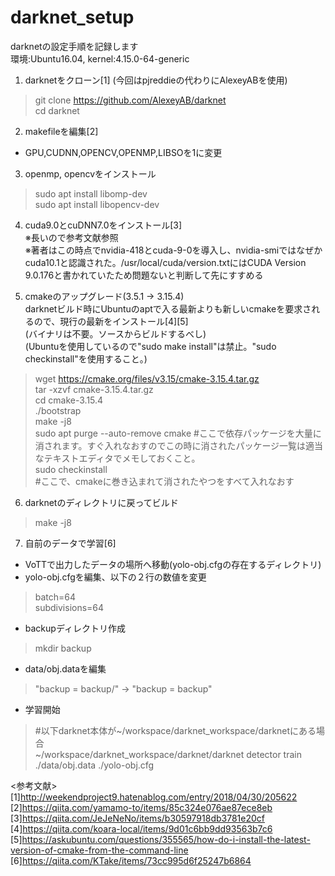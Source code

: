 # darknet_setup  
darknetの設定手順を記録します  
環境:Ubuntu16.04, kernel:4.15.0-64-generic  
  
1. darknetをクローン[1] (今回はpjreddieの代わりにAlexeyABを使用)  
> git clone https://github.com/AlexeyAB/darknet  
> cd darknet  
  
2. makefileを編集[2]  
- GPU,CUDNN,OPENCV,OPENMP,LIBSOを1に変更  
  
3. openmp, opencvをインストール  
> sudo apt install libomp-dev  
> sudo apt install libopencv-dev  
  
4. cuda9.0とcuDNN7.0をインストール[3]  
※長いので参考文献参照  
※著者はこの時点でnvidia-418とcuda-9-0を導入し、nvidia-smiではなぜかcuda10.1と認識された。/usr/local/cuda/version.txtにはCUDA Version 9.0.176と書かれていたため問題ないと判断して先にすすめる  
  
5. cmakeのアップグレード(3.5.1 -> 3.15.4)  
darknetビルド時にUbuntuのaptで入る最新よりも新しいcmakeを要求されるので、現行の最新をインストール[4][5]  
(バイナリは不要。ソースからビルドするべし)  
(Ubuntuを使用しているので"sudo make install"は禁止。"sudo checkinstall"を使用すること。)  
> wget https://cmake.org/files/v3.15/cmake-3.15.4.tar.gz  
> tar -xzvf cmake-3.15.4.tar.gz  
> cd cmake-3.15.4  
> ./bootstrap  
> make -j8  
> sudo apt purge --auto-remove cmake #ここで依存パッケージを大量に消されます。すぐ入れなおすのでこの時に消されたパッケージ一覧は適当なテキストエディタでメモしておくこと。  
> sudo checkinstall  
> #ここで、cmakeに巻き込まれて消されたやつをすべて入れなおす  
  
6. darknetのディレクトリに戻ってビルド  
> make -j8  
  
7. 自前のデータで学習[6]  
- VoTTで出力したデータの場所へ移動(yolo-obj.cfgの存在するディレクトリ)   
- yolo-obj.cfgを編集、以下の２行の数値を変更  
> batch=64  
> subdivisions=64  
- backupディレクトリ作成  
> mkdir backup   
- data/obj.dataを編集  
> "backup = backup/" -> "backup = backup"  
- 学習開始  
> #以下darknet本体が~/workspace/darknet_workspace/darknetにある場合  
> ~/workspace/darknet_workspace/darknet/darknet detector train ./data/obj.data ./yolo-obj.cfg  
  
  
<参考文献>  
[1]http://weekendproject9.hatenablog.com/entry/2018/04/30/205622  
[2]https://qiita.com/yamamo-to/items/85c324e076ae87ece8eb  
[3]https://qiita.com/JeJeNeNo/items/b30597918db3781e20cf  
[4]https://qiita.com/koara-local/items/9d01c6bb9dd93563b7c6  
[5]https://askubuntu.com/questions/355565/how-do-i-install-the-latest-version-of-cmake-from-the-command-line  
[6]https://qiita.com/KTake/items/73cc995d6f25247b6864  

